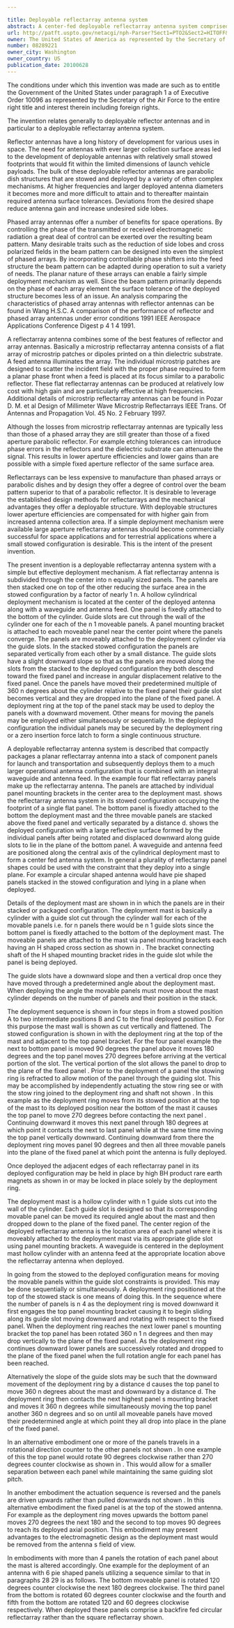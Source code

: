 ```yaml
---

title: Deployable reflectarray antenna system
abstract: A center-fed deployable reflectarray antenna system comprised of a stack of flat reflectarray panels, a deployment mast, a waveguide, and an antenna feed. The flat reflector in its deployed configuration is subdivided about its center into n equal panels. The stowed configuration has the n panels arranged in a vertical stack with each separated from the next by a small distance. Panel mounting brackets are attached to each panel at the center area where they would have converged in their deployed configuration. The deployment mast is a hollow cylinder with guide slots cut through its wall. The bottom panel is fixedly attached to the bottom of the deployment mast while the remaining panels are moveable attached to the guide slots. The guide slots are designed so that when going from the stacked to the deployed configuration each panel is moved with respect to the fixed panel along its guide slots a predetermined angle at which point it is dropped to the plane of the fixed panel. The waveguide is located along the central axis of the deployment mast and the antenna feed attached to the waveguide at the appropriate distance from the antenna reflector.
url: http://patft.uspto.gov/netacgi/nph-Parser?Sect1=PTO2&Sect2=HITOFF&p=1&u=%2Fnetahtml%2FPTO%2Fsearch-adv.htm&r=1&f=G&l=50&d=PALL&S1=08289221&OS=08289221&RS=08289221
owner: The United States of America as represented by the Secretary of the Air Force
number: 08289221
owner_city: Washington
owner_country: US
publication_date: 20100628
---
```

The conditions under which this invention was made are such as to entitle the Government of the United States under paragraph 1 a of Executive Order 10096 as represented by the Secretary of the Air Force to the entire right title and interest therein including foreign rights.

The invention relates generally to deployable reflector antennas and in particular to a deployable reflectarray antenna system.

Reflector antennas have a long history of development for various uses in space. The need for antennas with ever larger collection surface areas led to the development of deployable antennas with relatively small stowed footprints that would fit within the limited dimensions of launch vehicle payloads. The bulk of these deployable reflector antennas are parabolic dish structures that are stowed and deployed by a variety of often complex mechanisms. At higher frequencies and larger deployed antenna diameters it becomes more and more difficult to attain and to thereafter maintain required antenna surface tolerances. Deviations from the desired shape reduce antenna gain and increase undesired side lobes.

Phased array antennas offer a number of benefits for space operations. By controlling the phase of the transmitted or received electromagnetic radiation a great deal of control can be exerted over the resulting beam pattern. Many desirable traits such as the reduction of side lobes and cross polarized fields in the beam pattern can be designed into even the simplest of phased arrays. By incorporating controllable phase shifters into the feed structure the beam pattern can be adapted during operation to suit a variety of needs. The planar nature of these arrays can enable a fairly simple deployment mechanism as well. Since the beam pattern primarily depends on the phase of each array element the surface tolerance of the deployed structure becomes less of an issue. An analysis comparing the characteristics of phased array antennas with reflector antennas can be found in Wang H.S.C. A comparison of the performance of reflector and phased array antennas under error conditions 1991 IEEE Aerospace Applications Conference Digest p 4 1 4 1991.

A reflectarray antenna combines some of the best features of reflector and array antennas. Basically a microstrip reflectarray antenna consists of a flat array of microstrip patches or dipoles printed on a thin dielectric substrate. A feed antenna illuminates the array. The individual microstrip patches are designed to scatter the incident field with the proper phase required to form a planar phase front when a feed is placed at its focus similar to a parabolic reflector. These flat reflectarray antennas can be produced at relatively low cost with high gain and are particularly effective at high frequencies. Additional details of microstrip reflectarray antennas can be found in Pozar D. M. et al Design of Millimeter Wave Microstrip Reflectarrays IEEE Trans. Of Antennas and Propagation Vol. 45 No. 2 February 1997.

Although the losses from microstrip reflectarray antennas are typically less than those of a phased array they are still greater than those of a fixed aperture parabolic reflector. For example etching tolerances can introduce phase errors in the reflectors and the dielectric substrate can attenuate the signal. This results in lower aperture efficiencies and lower gains than are possible with a simple fixed aperture reflector of the same surface area.

Reflectarrays can be less expensive to manufacture than phased arrays or parabolic dishes and by design they offer a degree of control over the beam pattern superior to that of a parabolic reflector. It is desirable to leverage the established design methods for reflectarrays and the mechanical advantages they offer a deployable structure. With deployable structures lower aperture efficiencies are compensated for with higher gain from increased antenna collection area. If a simple deployment mechanism were available large aperture reflectarray antennas should become commercially successful for space applications and for terrestrial applications where a small stowed configuration is desirable. This is the intent of the present invention.

The present invention is a deployable reflectarray antenna system with a simple but effective deployment mechanism. A flat reflectarray antenna is subdivided through the center into n equally sized panels. The panels are then stacked one on top of the other reducing the surface area in the stowed configuration by a factor of nearly 1 n. A hollow cylindrical deployment mechanism is located at the center of the deployed antenna along with a waveguide and antenna feed. One panel is fixedly attached to the bottom of the cylinder. Guide slots are cut through the wall of the cylinder one for each of the n 1 moveable panels. A panel mounting bracket is attached to each moveable panel near the center point where the panels converge. The panels are moveably attached to the deployment cylinder via the guide slots. In the stacked stowed configuration the panels are separated vertically from each other by a small distance. The guide slots have a slight downward slope so that as the panels are moved along the slots from the stacked to the deployed configuration they both descend toward the fixed panel and increase in angular displacement relative to the fixed panel. Once the panels have moved their predetermined multiple of 360 n degrees about the cylinder relative to the fixed panel their guide slot becomes vertical and they are dropped into the plane of the fixed panel. A deployment ring at the top of the panel stack may be used to deploy the panels with a downward movement. Other means for moving the panels may be employed either simultaneously or sequentially. In the deployed configuration the individual panels may be secured by the deployment ring or a zero insertion force latch to form a single continuous structure.

A deployable reflectarray antenna system is described that compactly packages a planar reflectarray antenna into a stack of component panels for launch and transportation and subsequently deploys them to a much larger operational antenna configuration that is combined with an integral waveguide and antenna feed. In the example four flat reflectarray panels make up the reflectarray antenna. The panels are attached by individual panel mounting brackets in the center area to the deployment mast. shows the reflectarray antenna system in its stowed configuration occupying the footprint of a single flat panel. The bottom panel is fixedly attached to the bottom the deployment mast and the three movable panels are stacked above the fixed panel and vertically separated by a distance d. shows the deployed configuration with a large reflective surface formed by the individual panels after being rotated and displaced downward along guide slots to lie in the plane of the bottom panel. A waveguide and antenna feed are positioned along the central axis of the cylindrical deployment mast to form a center fed antenna system. In general a plurality of reflectarray panel shapes could be used with the constraint that they deploy into a single plane. For example a circular shaped antenna would have pie shaped panels stacked in the stowed configuration and lying in a plane when deployed.

Details of the deployment mast are shown in in which the panels are in their stacked or packaged configuration. The deployment mast is basically a cylinder with a guide slot cut through the cylinder wall for each of the movable panels i.e. for n panels there would be n 1 guide slots since the bottom panel is fixedly attached to the bottom of the deployment mast. The moveable panels are attached to the mast via panel mounting brackets each having an H shaped cross section as shown in . The bracket connecting shaft of the H shaped mounting bracket rides in the guide slot while the panel is being deployed.

The guide slots have a downward slope and then a vertical drop once they have moved through a predetermined angle about the deployment mast. When deploying the angle the movable panels must move about the mast cylinder depends on the number of panels and their position in the stack.

The deployment sequence is shown in four steps in from a stowed position A to two intermediate positions B and C to the final deployed position D. For this purpose the mast wall is shown as cut vertically and flattened. The stowed configuration is shown in with the deployment ring at the top of the mast and adjacent to the top panel bracket. For the four panel example the next to bottom panel is moved 90 degrees the panel above it moves 180 degrees and the top panel moves 270 degrees before arriving at the vertical portion of the slot. The vertical portion of the slot allows the panel to drop to the plane of the fixed panel . Prior to the deployment of a panel the stowing ring is refracted to allow motion of the panel through the guiding slot. This may be accomplished by independently actuating the stow ring see or with the stow ring joined to the deployment ring and shaft not shown . In this example as the deployment ring moves from its stowed position at the top of the mast to its deployed position near the bottom of the mast it causes the top panel to move 270 degrees before contacting the next panel . Continuing downward it moves this next panel through 180 degrees at which point it contacts the next to last panel while at the same time moving the top panel vertically downward. Continuing downward from there the deployment ring moves panel 90 degrees and then all three movable panels into the plane of the fixed panel at which point the antenna is fully deployed.

Once deployed the adjacent edges of each reflectarray panel in its deployed configuration may be held in place by high BH product rare earth magnets as shown in or may be locked in place solely by the deployment ring.

The deployment mast is a hollow cylinder with n 1 guide slots cut into the wall of the cylinder. Each guide slot is designed so that its corresponding movable panel can be moved its required angle about the mast and then dropped down to the plane of the fixed panel. The center region of the deployed reflectarray antenna is the location area of each panel where it is moveably attached to the deployment mast via its appropriate glide slot using panel mounting brackets. A waveguide is centered in the deployment mast hollow cylinder with an antenna feed at the appropriate location above the reflectarray antenna when deployed.

In going from the stowed to the deployed configuration means for moving the movable panels within the guide slot constraints is provided. This may be done sequentially or simultaneously. A deployment ring positioned at the top of the stowed stack is one means of doing this. In the sequence where the number of panels is n 4 as the deployment ring is moved downward it first engages the top panel mounting bracket causing it to begin sliding along its guide slot moving downward and rotating with respect to the fixed panel. When the deployment ring reaches the next lower panel s mounting bracket the top panel has been rotated 360 n 1 n degrees and then may drop vertically to the plane of the fixed panel. As the deployment ring continues downward lower panels are successively rotated and dropped to the plane of the fixed panel when the full rotation angle for each panel has been reached.

Alternatively the slope of the guide slots may be such that the downward movement of the deployment ring by a distance d causes the top panel to move 360 n degrees about the mast and downward by a distance d. The deployment ring then contacts the next highest panel s mounting bracket and moves it 360 n degrees while simultaneously moving the top panel another 360 n degrees and so on until all moveable panels have moved their predetermined angle at which point they all drop into place in the plane of the fixed panel.

In an alternative embodiment one or more of the panels travels in a rotational direction counter to the other panels not shown . In one example of this the top panel would rotate 90 degrees clockwise rather than 270 degrees counter clockwise as shown in . This would allow for a smaller separation between each panel while maintaining the same guiding slot pitch.

In another embodiment the actuation sequence is reversed and the panels are driven upwards rather than pulled downwards not shown . In this alternative embodiment the fixed panel is at the top of the stowed antenna. For example as the deployment ring moves upwards the bottom panel moves 270 degrees the next 180 and the second to top moves 90 degrees to reach its deployed axial position. This embodiment may present advantages to the electromagnetic design as the deployment mast would be removed from the antenna s field of view.

In embodiments with more than 4 panels the rotation of each panel about the mast is altered accordingly. One example for the deployment of an antenna with 6 pie shaped panels utilizing a sequence similar to that in paragraphs 28 29 is as follows. The bottom moveable panel is rotated 120 degrees counter clockwise the next 180 degrees clockwise. The third panel from the bottom is rotated 60 degrees counter clockwise and the fourth and fifth from the bottom are rotated 120 and 60 degrees clockwise respectively. When deployed these panels comprise a backfire fed circular reflectarray rather than the square reflectarray shown.

